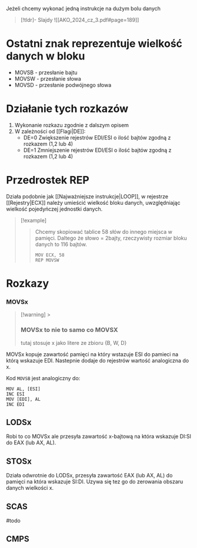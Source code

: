 Jeżeli chcemy wykonać jedną instrukcje na dużym bolu danych
>[!tldr]- Slajdy
>![[AKO_2024_cz_3.pdf#page=189]]

# Ostatni znak reprezentuje wielkość danych w bloku
- MOVSB - przesłanie bajtu
- MOVSW - przesłanie słowa
- MOVSD - przesłanie podwójnego słowa

# Działanie tych rozkazów
1. Wykonanie rozkazu zgodnie z dalszym opisem
2. W zależności od [[Flagi|DE]]:
	- DE=0 Zwiększenie rejestrów EDI/ESI o ilość bajtów zgodną z rozkazem (1,2 lub 4)
	- DE=1 Zmniejszenie rejestrów EDI/ESI o ilość bajtów zgodną z rozkazem (1,2 lub 4)

# Przedrostek REP
Działa podobnie jak [[Najważniejsze instrukcje|LOOP]], w rejestrze [[Rejestry|ECX]] należy umieścić wielkość bloku danych, uwzględniając wielkość pojedyńczej jednostki danych.
> [!example] 
> > Chcemy skopiować tablice 58 słów do innego miejsca w pamięci. Daltego że słowo = 2bajty, rzeczywisty rozmiar bloku danych to 116 bajtów.
> > ```
> > MOV ECX, 58
> > REP MOVSW
# Rozkazy 
### MOVSx 
> [!warning] > 
> ### MOVSx to nie to samo co MOVSX
> tutaj stosuje x jako litere ze zbioru {B, W, D}
 
 MOVSx kopuje zawartość pamięci na który wstazuje ESI do pamieci na którą wskazuje EDI. Nastepnie dodaje do rejestrów wartość analogiczna do x. 
 
 Kod `MOVSB` jest analogiczny do:
 ```
 MOV AL, [ESI]
 INC ESI
 MOV [EDI], AL
 INC EDI
```

## LODSx
Robi to co MOVSx ale przesyła zawartość x-bajtową na która wskazuje DI:SI do EAX (lub AX, AL).
## STOSx
Działa odwrotnie do LODSx, przesyła zawartość EAX (lub AX, AL) do pamięci na która wskazuje SI:DI. Uzywa się tez go do zerowania obszaru danych wielkości x.

## SCAS
#todo 

## CMPS
